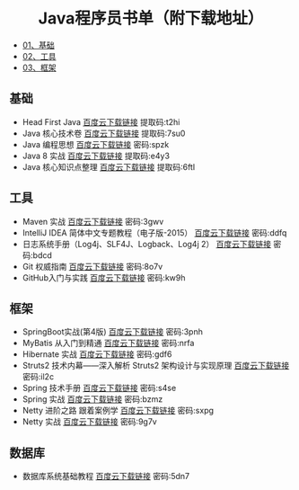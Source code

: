 <h1 align="center">Java程序员书单（附下载地址）</h1>

- [01、基础](#基础)
- [02、工具](#工具)
- [03、框架](#框架)

## 基础

- Head First Java       [百度云下载链接](https://pan.baidu.com/s/11OAEezloi9QMS6HBeV9Www) 提取码:t2hi
- Java 核心技术卷       [百度云下载链接](https://pan.baidu.com/s/10MwErNKICSexwfh1thboHg) 提取码:7su0 
- Java 编程思想       [百度云下载链接](https://pan.baidu.com/s/1Si5o3pL9tGM3kOt2U-LN0Q)  密码:spzk
- Java 8 实战       [百度云下载链接](https://pan.baidu.com/s/1xRURT8Vz2MgAFR57R5Ai6w) 提取码:e4y3 
- Java 核心知识点整理       [百度云下载链接](https://pan.baidu.com/s/1gRiNItya7vgB2CPNS_6GsA) 提取码:6ftl

## 工具
- Maven 实战       [百度云下载链接](https://pan.baidu.com/s/1ba7Rsa_1tH0t9aFbQUy64Q)  密码:3gwv
- IntelliJ IDEA 简体中文专题教程（电子版-2015）       [百度云下载链接](https://pan.baidu.com/s/1NXN62yy98nJk7ZfWpNxTAg)  密码:ddfq
- 日志系统手册（Log4j、SLF4J、Logback、Log4j 2）       [百度云下载链接](https://pan.baidu.com/s/1s9xaRFeoeDHGfrMGNRdWEw)  密码:bdcd
- Git 权威指南       [百度云下载链接](https://pan.baidu.com/s/1RduszPKbQwGBMQptuSXXAA)  密码:8o7v
- GitHub入门与实践       [百度云下载链接](https://pan.baidu.com/s/1SiNLjYjk5xXkuFW7NfHm_A)  密码:kw9h

## 框架

- SpringBoot实战(第4版)       [百度云下载链接](https://pan.baidu.com/s/1QXKWrvfNxHGFMFljDEl75A)  密码:3pnh
- MyBatis 从入门到精通       [百度云下载链接](https://pan.baidu.com/s/1W0xir8gqVxK84bqUNnk77g)  密码:nrfa
- Hibernate 实战       [百度云下载链接](https://pan.baidu.com/s/1duppcX2b_oSajBRnmTwWhw)  密码:gdf6
- Struts2 技术内幕——深入解析 Struts2 架构设计与实现原理       [百度云下载链接](https://pan.baidu.com/s/1grXYarfAgmmjg8DhTWYnWQ)  密码:il2c
- Spring 技术手册       [百度云下载链接](https://pan.baidu.com/s/1WknPObLtzvngrdfuz1FslA)  密码:s4se
- Spring 实战       [百度云下载链接](https://pan.baidu.com/s/11JoszjGSvaWOXFYIoEvJPA)  密码:bzmz
- Netty 进阶之路 跟着案例学       [百度云下载链接](https://pan.baidu.com/s/16fJloNmQ-HR8AHyclgmVdA)  密码:sxpg
- Netty 实战       [百度云下载链接](https://pan.baidu.com/s/1h91Hn9ku93MfXtyeLI9-YQ)  密码:9g7v

## 数据库

- 数据库系统基础教程       [百度云下载链接](https://pan.baidu.com/s/1RErkMRwTd4C0yITLk0VQCw)  密码:5dn7
